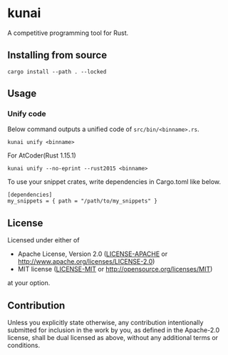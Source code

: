 kunai
===

A competitive programming tool for Rust.

## Installing from source

```
cargo install --path . --locked
```

## Usage

### Unify code

Below command outputs a unified code of `src/bin/<binname>.rs`.
```
kunai unify <binname>
```

For AtCoder(Rust 1.15.1)
```
kunai unify --no-eprint --rust2015 <binname>
```

To use your snippet crates, write dependencies in Cargo.toml like below.

```
[dependencies]
my_snippets = { path = "/path/to/my_snippets" }
```

## License

Licensed under either of

 * Apache License, Version 2.0
   ([LICENSE-APACHE](LICENSE-APACHE) or http://www.apache.org/licenses/LICENSE-2.0)
 * MIT license
   ([LICENSE-MIT](LICENSE-MIT) or http://opensource.org/licenses/MIT)

at your option.

## Contribution

Unless you explicitly state otherwise, any contribution intentionally submitted
for inclusion in the work by you, as defined in the Apache-2.0 license, shall be
dual licensed as above, without any additional terms or conditions.
